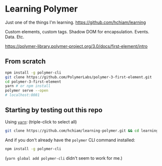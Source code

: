 # Learning Polymer

Just one of the things I'm learning. <https://github.com/hchiam/learning>

Custom elements, custom tags. Shadow DOM for encapsulation. Events. Data. Etc.

<https://polymer-library.polymer-project.org/3.0/docs/first-element/intro>

## From scratch

```bash
npm install -g polymer-cli
git clone https://github.com/PolymerLabs/polymer-3-first-element.git
cd polymer-3-first-element
yarn # or npm install
polymer serve --open
# localhost:8081
```

## Starting by testing out this repo

Using [`yarn`](https://github.com/hchiam/learning-yarn): (triple-click to select all)

```bash
git clone https://github.com/hchiam/learning-polymer.git && cd learning-polymer && yarn && polymer serve --open;
```

And if you don't already have the `polymer` CLI command installed:

```bash
npm install -g polymer-cli
```

(`yarn global add polymer-cli` didn't seem to work for me.)
